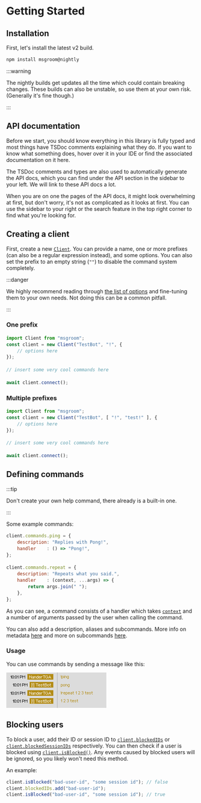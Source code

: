 # Getting Started

## Installation

First, let's install the latest v2 build.

```bash npm2yarn
npm install msgroom@nightly
```

:::warning

The nightly builds get updates all the time which could contain breaking changes.
These builds can also be unstable, so use them at your own risk.
(Generally it's fine though.)

:::

## API documentation

Before we start, you should know everything in this library is fully typed and most things have TSDoc comments explaining what they do.
If you want to know what something does, hover over it in your IDE or find the associated documentation on it here.

The TSDoc comments and types are also used to automatically generate the API docs, which you can find under the API section in the sidebar to your left.
We will link to these API docs a lot.

When you are on one the pages of the API docs, it might look overwhelming at first, but don't worry, it's not as complicated as it looks at first.
You can use the sidebar to your right or the search feature in the top right corner to find what you're looking for.

## Creating a client

First, create a new [`Client`](/msgroom-orm/docs/api/classes/index.Client).
You can provide a name, one or more prefixes (can also be a regular expression instead), and some options.
You can also set the prefix to an empty string (`""`) to disable the command system completely.

:::danger

We highly recommend reading through [the list of options](/msgroom-orm/docs/api/interfaces/types_types.ClientOptions) and fine-tuning them to your own needs.
Not doing this can be a common pitfall.

:::

<!--tabs-->

### One prefix

```js
import Client from "msgroom";
const client = new Client("TestBot", "!", {
    // options here
});

// insert some very cool commands here

await client.connect();
```

### Multiple prefixes

```js
import Client from "msgroom";
const client = new Client("TestBot", [ "!", "test!" ], {
    // options here
});

// insert some very cool commands here

await client.connect();
```

<!--/tabs-->

## Defining commands

:::tip

Don't create your own help command, there already is a built-in one.

:::

Some example commands:

```js
client.commands.ping = {
    description: "Replies with Pong!",
    handler    : () => "Pong!",
};

client.commands.repeat = {
    description: "Repeats what you said.",
    handler    : (context, ...args) => {
        return args.join(" ");
    },
};
```

As you can see, a command consists of a handler which takes [`context`](/msgroom-orm/docs/api/interfaces/types_types.CommandContext)
and a number of arguments passed by the user when calling the command.

You can also add a description, aliases and subcommands.
More info on metadata [here](/msgroom-orm/docs/commands/metadata) and more on subcommands [here](/msgroom-orm/docs/commands/subcommands).

### Usage

You can use commands by sending a message like this:

![example command usage](https://github.com/NanderTGA/msgroom-orm/blob/main/example%20command%20usage.png?raw=true)

## Blocking users

To block a user, add their ID or session ID to [`client.blockedIDs`](http://localhost:3000/msgroom-orm/docs/api/classes/index.Client#blockedids)
or [`client.blockedSessionIDs`](http://localhost:3000/msgroom-orm/docs/api/classes/index.Client#blockedsessionids) respectively.
You can then check if a user is blocked using [`client.isBlocked()`](http://localhost:3000/msgroom-orm/docs/api/classes/index.Client#isblocked).
Any events caused by blocked users will be ignored, so you likely won't need this method.

An example:

```js
client.isBlocked("bad-user-id", "some session id"); // false
client.blockedIDs.add("bad-user-id");
client.isBlocked("bad-user-id", "some session id"); // true
```
